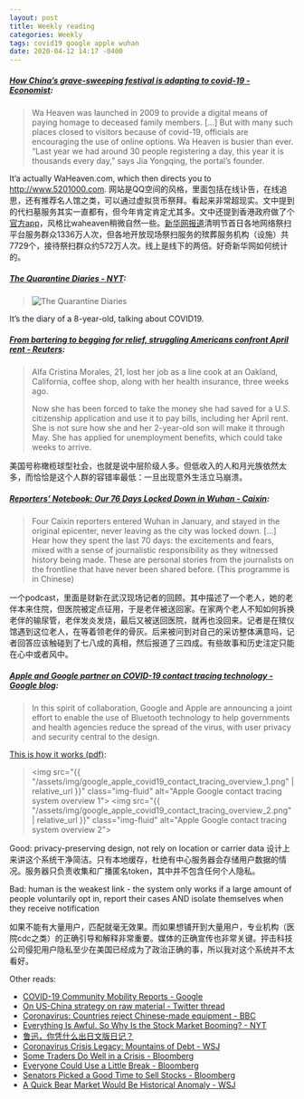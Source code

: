 ```yaml
---
layout: post
title: Weekly reading
categories: Weekly
tags: covid19 google apple wuhan
date: 2020-04-12 14:17 -0400
---
```

##### [How China’s grave-sweeping festival is adapting to covid-19 - Economist](https://www.economist.com/china/2020/04/03/how-chinas-grave-sweeping-festival-is-adapting-to-covid-19):

> Wa Heaven was launched in 2009 to provide a digital means of paying homage to deceased family members. […]
> But with many such places closed to visitors because of covid-19, officials are encouraging the use of online options. Wa Heaven is busier than ever. “Last year we had around 30 people registering a day, this year it is thousands every day,” says Jia Yongqing, the portal’s founder.

It’a actually WaHeaven.com, which then directs you to http://www.5201000.com. 网站是QQ空间的风格，里面包括在线讣告，在线追思，还有推荐名人馆之类，可以通过虚拟货币祭拜。看起来非常超现实。文中提到的代扫墓服务其实一直都有，但今年肯定肯定尤其多。文中还提到香港政府做了个[官方app](https://www.memorial.gov.hk/Default.aspx?lang=1)，风格比waheaven稍微自然一些。[新华网报道](http://www.xinhuanet.com/fortune/2020-04/05/c_1125816900.htm)清明节首日各地网络祭扫平台服务群众1336万人次，但各地开放现场祭扫服务的殡葬服务机构（设施）共7729个，接待祭扫群众约572万人次。线上是线下的两倍。好奇新华网如何统计的。

##### [The Quarantine Diaries - NYT](https://www.nytimes.com/2020/03/30/style/coronavirus-diaries-social-history.html):

> <img src="https://static01.nyt.com/images/2020/03/18/automobiles/oakImage-1584567851232/oakImage-1584567851232-superJumbo.jpg" class="img-fluid" alt="The Quarantine Diaries">

It’s the diary of a 8-year-old, talking about COVID19.

##### [From bartering to begging for relief, struggling Americans confront April rent - Reuters](https://www.reuters.com/article/us-health-coronavirus-usa-rent/from-bartering-to-begging-for-relief-struggling-americans-confront-april-rent-idUSKBN21I34J):

> Alfa Cristina Morales, 21, lost her job as a line cook at an Oakland, California, coffee shop, along with her health insurance, three weeks ago.
>
> Now she has been forced to take the money she had saved for a U.S. citizenship application and use it to pay bills, including her April rent. She is not sure how she and her 2-year-old son will make it through May. She has applied for unemployment benefits, which could take weeks to arrive.

美国号称橄榄球型社会，也就是说中层阶级人多。但低收入的人和月光族依然太多，而恰恰是这个人群的容错率最低：一旦出现意外生活立马崩溃。

##### [Reporters’ Notebook: Our 76 Days Locked Down in Wuhan - Caixin](https://www.caixinglobal.com/2020-04-07/caixin-reporter-our-70-days-and-nights-in-wuhan-101539718.html):

> Four Caixin reporters entered Wuhan in January, and stayed in the original epicenter, never leaving as the city was locked down. [...] Hear how they spent the last 70 days: the excitements and fears, mixed with a sense of journalistic responsibility as they witnessed history being made. These are personal stories from the journalists on the frontline that have never been shared before. (This programme is in Chinese)

一个podcast，里面是财新在武汉现场记者的回顾。其中描述了一个老人，她的老伴本来住院，但医院被定点征用，于是老伴被送回家。在家两个老人不知如何拆换老伴的输尿管，老伴发炎发烧，最后又被送回医院，就再也没回来。记者是在殡仪馆遇到这位老人，在等着领老伴的骨灰。后来被问到对自己的采访整体满意吗，记者回答应该触碰到了七八成的真相，然后报道了三四成。有些故事和历史注定只能在心中或者风中。

##### [Apple and Google partner on COVID-19 contact tracing technology - Google blog](https://blog.google/inside-google/company-announcements/apple-and-google-partner-covid-19-contact-tracing-technology):

> In this spirit of collaboration, Google and Apple are announcing a joint effort to enable the use of Bluetooth technology to help governments and health agencies reduce the spread of the virus, with user privacy and security central to the design.

[This is how it works (pdf)](https://blog.google/documents/57/Overview_of_COVID-19_Contact_Tracing_Using_BLE.pdf):

> <img src="{{ "/assets/img/google_apple_covid19_contact_tracing_overview_1.png" | relative_url }}" class="img-fluid" alt="Apple Google contact tracing system overview 1">
> <img src="{{ "/assets/img/google_apple_covid19_contact_tracing_overview_2.png" | relative_url }}" class="img-fluid" alt="Apple Google contact tracing system overview 2">

Good: privacy-preserving design, not rely on location or carrier data 设计上来讲这个系统干净简洁。只有本地缓存，杜绝有中心服务器会存储用户数据的情况。服务器只负责收集和广播匿名token，其中并不包含任何个人隐私。

Bad: human is the weakest link - the system only works if a large amount of people voluntarily opt in, report their cases AND isolate themselves when they receive notification

如果不能有大量用户，匹配就毫无效果。而如果想铺开到大量用户，专业机构（医院cdc之类）的正确引导和解释非常重要。媒体的正确宣传也非常关键。抨击科技公司侵犯用户隐私至少在美国已经成为了政治正确的事，所以我对这个系统并不太看好。

Other reads:
- [COVID-19 Community Mobility Reports - Google](https://www.google.com/covid19/mobility/)
- [On US-China strategy on raw material - Twitter thread](https://threadreaderapp.com/thread/1247167578067230726.html)
- [Coronavirus: Countries reject Chinese-made equipment - BBC](https://www.bbc.com/news/world-europe-52092395)
- [Everything Is Awful. So Why Is the Stock Market Booming? - NYT](https://www.nytimes.com/2020/04/10/upshot/virus-stock-market-booming.html)
- [鲁迅，你凭什么出日文版日记？](https://mp.weixin.qq.com/s?__biz=MzIyOTc0MjI5MQ==&mid=2247483690&idx=1&sn=3d89fd6d546a2c89482982949a7cc964)
- [Coronavirus Crisis Legacy: Mountains of Debt - WSJ](https://www.wsj.com/articles/coronavirus-crisis-legacy-mountains-of-debt-11586447687)
- [Some Traders Do Well in a Crisis - Bloomberg](https://www.bloomberg.com/opinion/articles/2020-03-31/some-traders-do-well-in-a-crisis)
- [Everyone Could Use a Little Break - Bloomberg](https://www.bloomberg.com/opinion/articles/2020-03-27/everyone-could-use-a-little-break)
- [Senators Picked a Good Time to Sell Stocks - Bloomberg](https://www.bloomberg.com/opinion/articles/2020-03-20/senators-picked-a-good-time-to-sell-stocks)
- [A Quick Bear Market Would Be Historical Anomaly - WSJ](https://www.wsj.com/articles/a-quick-bear-market-would-be-historical-anomaly-11586279742)